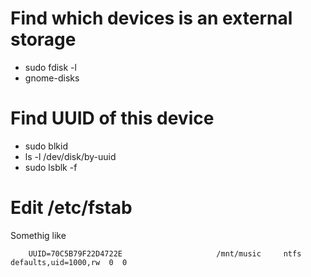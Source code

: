 # Find which devices is an external storage

* sudo fdisk -l
* gnome-disks

# Find UUID of this device

* sudo blkid
* ls -l /dev/disk/by-uuid
* sudo lsblk -f

# Edit /etc/fstab

Somethig like

        UUID=70C5B79F22D4722E                     /mnt/music     ntfs    defaults,uid=1000,rw  0  0
